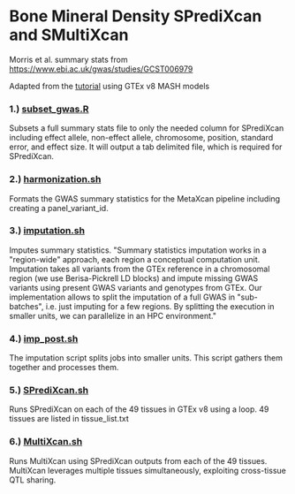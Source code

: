# Bone Mineral Density SPrediXcan and SMultiXcan 
Morris et al. summary stats from https://www.ebi.ac.uk/gwas/studies/GCST006979

Adapted from the [tutorial](https://github.com/hakyimlab/MetaXcan/wiki/Tutorial:-GTEx-v8-MASH-models-integration-with-a-Coronary-Artery-Disease-GWAS) using GTEx v8 MASH models 

### 1.) [subset_gwas.R](https://github.com/willrosenow/BMD-MetaXcan/blob/master/subset_gwas.R)
Subsets a full summary stats file to only the needed column for SPrediXcan including effect allele, non-effect allele, chromosome, position, standard error, and effect size. It will output a tab delimited file, which is required for SPrediXcan.

### 2.) [harmonization.sh](https://github.com/willrosenow/BMD-MetaXcan/blob/master/harmonization.sh)
Formats the GWAS summary statistics for the MetaXcan pipeline including creating a panel_variant_id.

### 3.) [imputation.sh](https://github.com/willrosenow/BMD-MetaXcan/blob/master/imputation.sh)
Imputes summary statistics. "Summary statistics imputation works in a "region-wide" approach, each region a conceptual computation unit. Imputation takes all variants from the GTEx reference in a chromosomal region (we use Berisa-Pickrell LD blocks) and impute missing GWAS variants using present GWAS variants and genotypes from GTEx. Our implementation allows to split the imputation of a full GWAS in "sub-batches", i.e. just imputing for a few regions. By splitting the execution in smaller units, we can parallelize in an HPC environment."

### 4.) [imp_post.sh](https://github.com/willrosenow/BMD-MetaXcan/blob/master/imp_post.sh)
The imputation script splits jobs into smaller units. This script gathers them together and processes them. 

### 5.) [SPrediXcan.sh](https://github.com/willrosenow/BMD-MetaXcan/blob/master/SPrediXcan.sh)
Runs SPrediXcan on each of the 49 tissues in GTEx v8 using a loop. 49 tissues are listed in tissue_list.txt

### 6.) [MultiXcan.sh](https://github.com/willrosenow/BMD-MetaXcan/blob/master/MultiXcan.sh)
Runs MultiXcan using SPrediXcan outputs from each of the 49 tissues. MultiXcan leverages multiple tissues simultaneously, exploiting cross-tissue QTL sharing.





